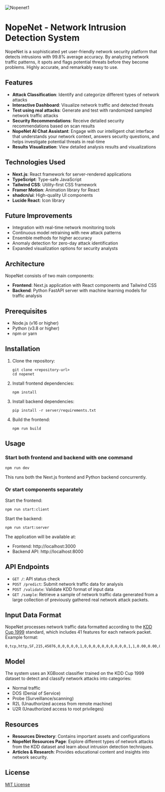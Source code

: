 ![Nopenet1](https://github.com/user-attachments/assets/00cbd777-7008-48ce-b9e0-e306b9b73822)


# NopeNet - Network Intrusion Detection System

NopeNet is a sophisticated yet user-friendly network security platform that detects intrusions with 99.8% average accuracy. By analyzing network traffic patterns, it spots and flags potential threats before they become problems. Highly accurate, and remarkably easy to use.

## Features


- **Attack Classification**: Identify and categorize different types of network attacks
- **Interactive Dashboard**: Visualize network traffic and detected threats
- **Test using real attacks**: Generate and test with randomized sampled network traffic attacks
- **Security Recommendations**: Receive detailed security recommendations based on scan results
- **NopeNet AI Chat Assistant**: Engage with our intelligent chat interface that understands your network context, answers security questions, and helps investigate potential threats in real-time
- **Results Visualization**: View detailed analysis results and visualizations

## Technologies Used

- **Next.js**: React framework for server-rendered applications
- **TypeScript**: Type-safe JavaScript
- **Tailwind CSS**: Utility-first CSS framework
- **Framer Motion**: Animation library for React
- **shadcn/ui**: High-quality UI components
- **Lucide React**: Icon library

## Future Improvements

- Integration with real-time network monitoring tools
- Continuous model retraining with new attack patterns
- Ensemble methods for higher accuracy
- Anomaly detection for zero-day attack identification
- Expanded visualization options for security analysts

## Architecture

NopeNet consists of two main components:

- **Frontend**: Next.js application with React components and Tailwind CSS
- **Backend**: Python FastAPI server with machine learning models for traffic analysis

## Prerequisites

- Node.js (v16 or higher)
- Python (v3.8 or higher)
- npm or yarn

## Installation

1. Clone the repository:
   ```
   git clone <repository-url>
   cd nopenet
   ```

2. Install frontend dependencies:
   ```
   npm install
   ```

3. Install backend dependencies:
   ```
   pip install -r server/requirements.txt
   ```

4. Build the frontend:
   ```
   npm run build
   ```

## Usage

### Start both frontend and backend with one command

```
npm run dev
```

This runs both the Next.js frontend and Python backend concurrently.

### Or start components separately

Start the frontend:
```
npm run start:client
```

Start the backend:
```
npm run start:server
```

The application will be available at:
- Frontend: http://localhost:3000
- Backend API: http://localhost:8000

## API Endpoints

- `GET /`: API status check
- `POST /predict`: Submit network traffic data for analysis
- `POST /validate`: Validate KDD format of input data
- `GET /sample`: Retrieve a sample of network traffic data generated from a large collection of previously gathered real network attack packets.

## Input Data Format

NopeNet processes network traffic data formatted according to the [KDD Cup 1999](https://www.kdd.org/kdd-cup/view/kdd-cup-1999/Tasks) standard, which includes 41 features for each network packet. Example format:

```
0,tcp,http,SF,215,45076,0,0,0,0,0,1,0,0,0,0,0,0,0,0,0,0,1,1,0.00,0.00,0.00,0.00,1.00,0.00,0.00,0,0,0.00,0.00,0.00,0.00,0.00,0.00,0.00,0.00,normal
```

## Model

The system uses an XGBoost classifier trained on the KDD Cup 1999 dataset to detect and classify network attacks into categories:
- Normal traffic
- DOS (Denial of Service)
- Probe (Surveillance/scanning)
- R2L (Unauthorized access from remote machine)
- U2R (Unauthorized access to root privileges)

## Resources

- **Resources Directory**: Contains important assets and configurations
- **NopeNet Resources Page**: Explore different types of network attacks from the KDD dataset and learn about intrusion detection techniques.
- **Articles & Research**: Provides educational content and insights into network security.

## License

[MIT License](LICENSE)
